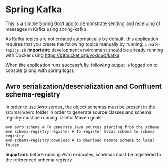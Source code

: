 # Spring Kafka

This is a simple Spring Boot app to demonstrate sending and receiving of messages in Kafka using spring-kafka.

As Kafka topics are not created automatically by default, this application requires that you create the following topics manually by running: `create-topics.sh` 
**Important:** development environment should be already running with Docker using https://bitbucket.org/voxloud/kafka

When the application runs successfully, following output is logged on to console (along with spring logs):

## Avro serialization/deserialization and Confluent schema-registry
In order to use Avro serdes, the object schemas must be present in the src/main/avro folder in order to generate source classes and schema registry must be running.
Useful Maven goals:
````
mvn avro:schema # To generate Java sources starting from the schema
mvn schema-registry:register # To register local schema to schema registry
mvn schema-registry:download # To download remote schema to local folder
````

**Important:** before running Avro examples, schemas must be registered to the referenced schema registry
